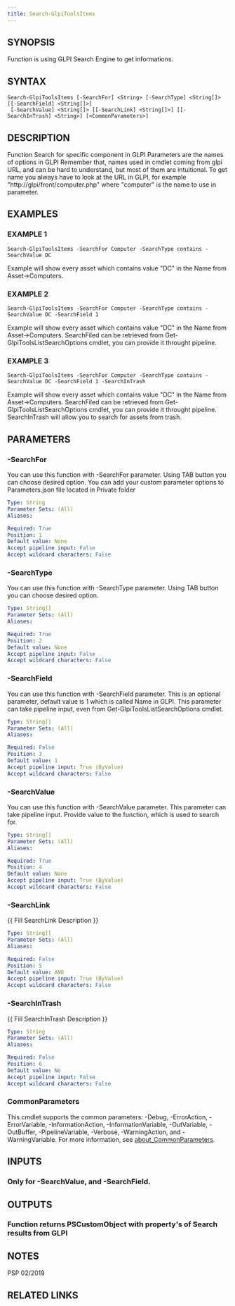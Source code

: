 ```yaml
---
title: Search-GlpiToolsItems
---
```


## SYNOPSIS
Function is using GLPI Search Engine to get informations.

## SYNTAX

```
Search-GlpiToolsItems [-SearchFor] <String> [-SearchType] <String[]> [[-SearchField] <String[]>]
 [-SearchValue] <String[]> [[-SearchLink] <String[]>] [[-SearchInTrash] <String>] [<CommonParameters>]
```

## DESCRIPTION
Function Search for specific component in GLPI
Parameters are the names of options in GLPI
Remember that, names used in cmdlet coming from glpi URL, and can be hard to understand, but most of them are intuitional.
To get name you always have to look at the URL in GLPI, for example "http://glpi/front/computer.php" where "computer" is the name to use in parameter.

## EXAMPLES

### EXAMPLE 1
```
Search-GlpiToolsItems -SearchFor Computer -SearchType contains -SearchValue DC
```

Example will show every asset which contains value "DC" in the Name from Asset-\>Computers.

### EXAMPLE 2
```
Search-GlpiToolsItems -SearchFor Computer -SearchType contains -SearchValue DC -SearchField 1
```

Example will show every asset which contains value "DC" in the Name from Asset-\>Computers.
SearchFiled can be retrieved from Get-GlpiToolsListSearchOptions cmdlet, you can provide it throught pipeline.

### EXAMPLE 3
```
Search-GlpiToolsItems -SearchFor Computer -SearchType contains -SearchValue DC -SearchField 1 -SearchInTrash
```

Example will show every asset which contains value "DC" in the Name from Asset-\>Computers.
SearchFiled can be retrieved from Get-GlpiToolsListSearchOptions cmdlet, you can provide it throught pipeline.
SearchInTrash will allow you to search for assets from trash.

## PARAMETERS

### -SearchFor
You can use this function with -SearchFor parameter.
Using TAB button you can choose desired option.
You can add your custom parameter options to Parameters.json file located in Private folder

```yaml
Type: String
Parameter Sets: (All)
Aliases:

Required: True
Position: 1
Default value: None
Accept pipeline input: False
Accept wildcard characters: False
```

### -SearchType
You can use this function with -SearchType parameter.
Using TAB button you can choose desired option.

```yaml
Type: String[]
Parameter Sets: (All)
Aliases:

Required: True
Position: 2
Default value: None
Accept pipeline input: False
Accept wildcard characters: False
```

### -SearchField
You can use this function with -SearchField parameter.
This is an optional parameter, default value is 1 which is called Name in GLPI.
This parameter can take pipeline input, even from Get-GlpiToolsListSearchOptions cmdlet.

```yaml
Type: String[]
Parameter Sets: (All)
Aliases:

Required: False
Position: 3
Default value: 1
Accept pipeline input: True (ByValue)
Accept wildcard characters: False
```

### -SearchValue
You can use this function with -SearchValue parameter.
This parameter can take pipeline input.
Provide value to the function, which is used to search for.

```yaml
Type: String[]
Parameter Sets: (All)
Aliases:

Required: True
Position: 4
Default value: None
Accept pipeline input: True (ByValue)
Accept wildcard characters: False
```

### -SearchLink
{{ Fill SearchLink Description }}

```yaml
Type: String[]
Parameter Sets: (All)
Aliases:

Required: False
Position: 5
Default value: AND
Accept pipeline input: True (ByValue)
Accept wildcard characters: False
```

### -SearchInTrash
{{ Fill SearchInTrash Description }}

```yaml
Type: String
Parameter Sets: (All)
Aliases:

Required: False
Position: 6
Default value: No
Accept pipeline input: False
Accept wildcard characters: False
```

### CommonParameters
This cmdlet supports the common parameters: -Debug, -ErrorAction, -ErrorVariable, -InformationAction, -InformationVariable, -OutVariable, -OutBuffer, -PipelineVariable, -Verbose, -WarningAction, and -WarningVariable. For more information, see [about_CommonParameters](http://go.microsoft.com/fwlink/?LinkID=113216).

## INPUTS

### Only for -SearchValue, and -SearchField.
## OUTPUTS

### Function returns PSCustomObject with property's of Search results from GLPI
## NOTES
PSP 02/2019

## RELATED LINKS